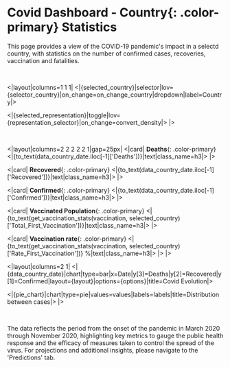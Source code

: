 # Covid Dashboard - **Country**{: .color-primary} Statistics

This page provides a view of the COVID-19 pandemic's impact in a selectd country, with statistics on the number of confirmed cases, recoveries, vaccination and fatalities.

<br/>

<|layout|columns=1 1 1|
<|{selected_country}|selector|lov={selector_country}|on_change=on_change_country|dropdown|label=Country|>

<|{selected_representation}|toggle|lov={representation_selector}|on_change=convert_density|>
|>

<br/>

<|layout|columns=2 2 2 2 2 1|gap=25px|
<|card|
**Deaths**{: .color-primary}
<|{to_text(data_country_date.iloc[-1]['Deaths'])}|text|class_name=h3|>
|>

<|card|
**Recovered**{: .color-primary}
<|{to_text(data_country_date.iloc[-1]['Recovered'])}|text|class_name=h3|>
|>

<|card|
**Confirmed**{: .color-primary}
<|{to_text(data_country_date.iloc[-1]['Confirmed'])}|text|class_name=h3|>
|>

<|card|
**Vaccinated Population**{: .color-primary}
<|{to_text(get_vaccination_stats(vaccination, selected_country)['Total_First_Vaccination'])}|text|class_name=h3|>
|>

<|card|
**Vaccination rate**{: .color-primary}
<|{to_text(get_vaccination_stats(vaccination, selected_country)['Rate_First_Vaccination'])} %|text|class_name=h3|>
|>
|>
<br/>

<|layout|columns=2 1|
<|{data_country_date}|chart|type=bar|x=Date|y[3]=Deaths|y[2]=Recovered|y[1]=Confirmed|layout={layout}|options={options}|title=Covid Evolution|>

<|{pie_chart}|chart|type=pie|values=values|labels=labels|title=Distribution between cases|>
|>

<br/>

The data reflects the period from the onset of the pandemic in March 2020 through November 2020, highlighting key metrics to gauge the public health response and the efficacy of measures taken to control the spread of the virus. For projections and additional insights, please navigate to the 'Predictions' tab.